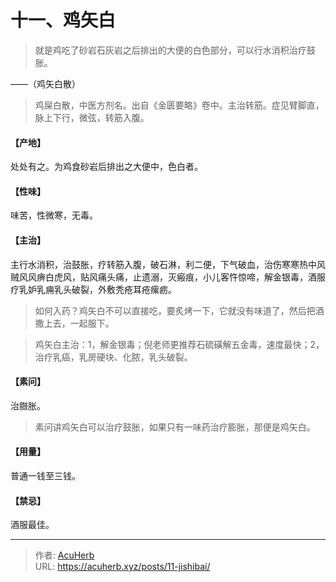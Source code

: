 # 十一、鸡矢白


> 就是鸡吃了砂岩石灰岩之后排出的大便的白色部分，可以行水消积治疗鼓胀。

——（鸡矢白散）

> 鸡屎白散，中医方剂名。出自《金匮要略》卷中。主治转筋。症见臂脚直，脉上下行，微弦，转筋入腹。

#### 【产地】
处处有之。为鸡食砂岩后排出之大便中，色白者。
#### 【性味】
味苦，性微寒，无毒。
#### 【主治】
主行水消积，治鼓胀，疗转筋入腹，破石淋，利二便，下气破血，治伤寒寒热中风贼风风痹白虎风，贴风痛头痛，止遗溺，灭瘢痕，小儿客忤惊啼，解金银毒，酒服疗乳妒乳痈乳头破裂，外敷秃疮耳疮瘰疬。

> 如何入药？鸡矢白不可以直接吃，要炙烤一下，它就没有味道了，然后把酒撒上去，一起服下。

> 鸡矢白主治：1，解金银毒；倪老师更推荐石硫磺解五金毒，速度最快；2，治疗乳癌，乳房硬块、化脓，乳头破裂。

#### 【素问】
治臌胀。

> 素问讲鸡矢白可以治疗鼓胀，如果只有一味药治疗膨胀，那便是鸡矢白。

#### 【用量】
普通一钱至三钱。
#### 【禁忌】
酒服最佳。

---

> 作者: [AcuHerb](https://acuherb.xyz)  
> URL: https://acuherb.xyz/posts/11-jishibai/  

